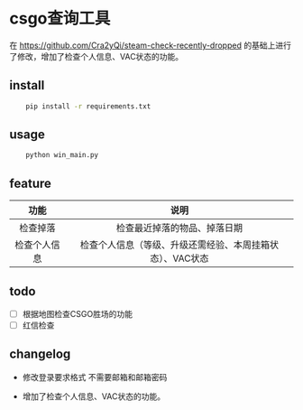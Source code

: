 #  csgo查询工具

在
https://github.com/Cra2yQi/steam-check-recently-dropped
的基础上进行了修改，增加了检查个人信息、VAC状态的功能。

## install
    
```bash
    pip install -r requirements.txt
```

## usage

```bash
    python win_main.py
```

## feature

| 功能 | 说明 |
| :---: | :---: |
| 检查掉落 | 检查最近掉落的物品、掉落日期 |
| 检查个人信息 | 检查个人信息（等级、升级还需经验、本周挂箱状态）、VAC状态 |

## todo

- [ ] 根据地图检查CSGO胜场的功能
- [ ] 红信检查

## changelog 

- 修改登录要求格式 不需要邮箱和邮箱密码

- 增加了检查个人信息、VAC状态的功能。